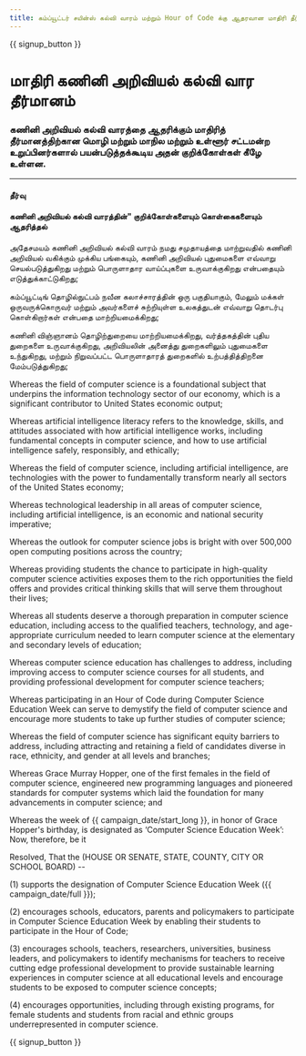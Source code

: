 ```yaml
---
title: கம்ப்யூட்டர் சயின்ஸ் கல்வி வாரம் மற்றும் Hour of Code க்கு ஆதரவான மாதிரி தீர்மானம்
---
```


{{ signup_button }}

# மாதிரி கணினி அறிவியல் கல்வி வார தீர்மானம்

### கணினி அறிவியல் கல்வி வாரத்தை ஆதரிக்கும் மாதிரித் தீர்மானத்திற்கான மொழி மற்றும் மாநில மற்றும் உள்ளூர் சட்டமன்ற உறுப்பினர்களால் பயன்படுத்தக்கூடிய அதன் குறிக்கோள்கள் கீழே உள்ளன.

* * *

#### **தீர்வு**  


#### கணினி அறிவியல் கல்வி வாரத்தின்" குறிக்கோள்களையும் கொள்கைகளையும் ஆதரித்தல்

அதேசமயம் கணினி அறிவியல் கல்வி வாரம் நமது சமுதாயத்தை மாற்றுவதில் கணினி அறிவியல் வகிக்கும் முக்கிய பங்கையும், கணினி அறிவியல் புதுமைகளை எவ்வாறு செயல்படுத்துகிறது மற்றும் பொருளாதார வாய்ப்புகளை உருவாக்குகிறது என்பதையும் எடுத்துக்காட்டுகிறது;

கம்ப்யூட்டிங் தொழில்நுட்பம் நவீன கலாச்சாரத்தின் ஒரு பகுதியாகும், மேலும் மக்கள் ஒருவருக்கொருவர் மற்றும் அவர்களைச் சுற்றியுள்ள உலகத்துடன் எவ்வாறு தொடர்பு கொள்கிறார்கள் என்பதை மாற்றியமைக்கிறது;

கணினி விஞ்ஞானம் தொழிற்துறையை மாற்றியமைக்கிறது, வர்த்தகத்தின் புதிய துறைகளை உருவாக்குகிறது, அறிவியலின் அனைத்து துறைகளிலும் புதுமைகளை உந்துகிறது, மற்றும் நிறுவப்பட்ட பொருளாதாரத் துறைகளில் உற்பத்தித்திறனை மேம்படுத்துகிறது;

Whereas the field of computer science is a foundational subject that underpins the information technology sector of our economy, which is a significant contributor to United States economic output;

Whereas artificial intelligence literacy refers to the knowledge, skills, and attitudes associated with how artificial intelligence works, including fundamental concepts in computer science, and how to use artificial intelligence safely, responsibly, and ethically;

Whereas the field of computer science, including artificial intelligence, are technologies with the power to fundamentally transform nearly all sectors of the United States economy;

Whereas technological leadership in all areas of computer science, including artificial intelligence, is an economic and national security imperative;

Whereas the outlook for computer science jobs is bright with over 500,000 open computing positions across the country;

Whereas providing students the chance to participate in high-quality computer science activities exposes them to the rich opportunities the field offers and provides critical thinking skills that will serve them throughout their lives;

Whereas all students deserve a thorough preparation in computer science education, including access to the qualified teachers, technology, and age-appropriate curriculum needed to learn computer science at the elementary and secondary levels of education;

Whereas computer science education has challenges to address, including improving access to computer science courses for all students, and providing professional development for computer science teachers;

Whereas participating in an Hour of Code during Computer Science Education Week can serve to demystify the field of computer science and encourage more students to take up further studies of computer science;

Whereas the field of computer science has significant equity barriers to address, including attracting and retaining a field of candidates diverse in race, ethnicity, and gender at all levels and branches;

Whereas Grace Murray Hopper, one of the first females in the field of computer science, engineered new programming languages and pioneered standards for computer systems which laid the foundation for many advancements in computer science; and

Whereas the week of {{ campaign_date/start_long }}, in honor of Grace Hopper's birthday, is designated as ‘Computer Science Education Week’: Now, therefore, be it <br />

Resolved, That the (HOUSE OR SENATE, STATE, COUNTY, CITY OR SCHOOL BOARD) --

(1) supports the designation of Computer Science Education Week ({{ campaign_date/full }});

(2) encourages schools, educators, parents and policymakers to participate in Computer Science Education Week by enabling their students to participate in the Hour of Code;

(3) encourages schools, teachers, researchers, universities, business leaders, and policymakers to identify mechanisms for teachers to receive cutting edge professional development to provide sustainable learning experiences in computer science at all educational levels and encourage students to be exposed to computer science concepts;

(4) encourages opportunities, including through existing programs, for female students and students from racial and ethnic groups underrepresented in computer science.

{{ signup_button }}
